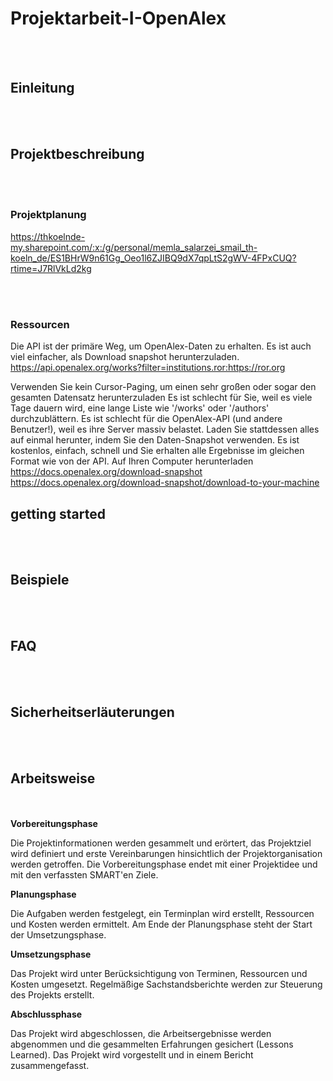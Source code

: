 # Projektarbeit-I-OpenAlex
<br></br>

## Einleitung

<br></br>
## Projektbeschreibung

<br></br>

### Projektplanung
https://thkoelnde-my.sharepoint.com/:x:/g/personal/memla_salarzei_smail_th-koeln_de/ES1BHrW9n61Gg_Oeo1l6ZJIBQ9dX7qpLtS2gWV-4FPxCUQ?rtime=J7RlVkLd2kg

<br></br>
### Ressourcen
Die API ist der primäre Weg, um OpenAlex-Daten zu erhalten. Es ist auch viel einfacher, als Download snapshot herunterzuladen.
https://api.openalex.org/works?filter=institutions.ror:https://ror.org

Verwenden Sie kein Cursor-Paging, um einen sehr großen oder sogar den gesamten Datensatz herunterzuladen Es ist schlecht für Sie, weil es viele Tage dauern wird, eine lange Liste wie '/works' oder '/authors' durchzublättern. Es ist schlecht für die OpenAlex-API (und andere Benutzer!), weil es ihre Server massiv belastet. Laden Sie stattdessen alles auf einmal herunter, indem Sie den Daten-Snapshot verwenden. Es ist kostenlos, einfach, schnell und Sie erhalten alle Ergebnisse im gleichen Format wie von der API.
Auf Ihren Computer herunterladen
https://docs.openalex.org/download-snapshot
https://docs.openalex.org/download-snapshot/download-to-your-machine


## getting started

<br></br>
## Beispiele

<br></br>
## FAQ

<br></br>
## Sicherheitserläuterungen

<br></br>


## Arbeitsweise
<br></br>
**Vorbereitungsphase**

Die Projektinformationen werden gesammelt und erörtert, das Projektziel wird definiert und erste Vereinbarungen hinsichtlich der Projektorganisation werden getroffen. Die Vorbereitungsphase endet mit einer Projektidee und mit den verfassten SMART'en Ziele.

**Planungsphase**

Die Aufgaben werden festgelegt, ein Terminplan wird erstellt, Ressourcen und Kosten werden ermittelt. Am Ende der Planungsphase steht der Start der Umsetzungsphase.


**Umsetzungsphase**

Das Projekt wird unter Berücksichtigung von Terminen, Ressourcen und Kosten umgesetzt. Regelmäßige Sachstandsberichte werden zur Steuerung des Projekts erstellt.


**Abschlussphase**

Das Projekt wird abgeschlossen, die Arbeitsergebnisse werden abgenommen und die gesammelten Erfahrungen gesichert (Lessons Learned). Das Projekt wird vorgestellt und in einem Bericht zusammengefasst. 


